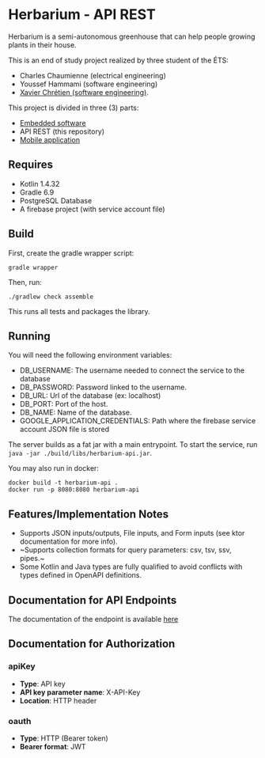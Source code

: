 # Herbarium - API REST

Herbarium is a semi-autonomous greenhouse that can help people growing plants in their house. 

This is an end of study project realized by three student of the ÉTS:

- Charles Chaumienne (electrical engineering)
- Youssef Hammami (software engineering)
- [Xavier Chrétien (software engineering)](https://github.com/apomalyn).

This project is divided in three (3) parts:

- [Embedded software](https://github.com/botand/herbarium-embedded)
- API REST (this repository)
- [Mobile application](https://github.com/botand/herbarium-mobile) 

## Requires

* Kotlin 1.4.32
* Gradle 6.9
* PostgreSQL Database
* A firebase project (with service account file)

## Build

First, create the gradle wrapper script:

```
gradle wrapper
```

Then, run:

```
./gradlew check assemble
```

This runs all tests and packages the library.

## Running

You will need the following environment variables:
- DB_USERNAME: The username needed to connect the service to the database
- DB_PASSWORD: Password linked to the username.
- DB_URL: Url of the database (ex: localhost)
- DB_PORT: Port of the host.
- DB_NAME: Name of the database.
- GOOGLE_APPLICATION_CREDENTIALS: Path where the firebase service account JSON file is stored


The server builds as a fat jar with a main entrypoint. To start the service, run `java -jar ./build/libs/herbarium-api.jar`.

You may also run in docker:

```
docker build -t herbarium-api .
docker run -p 8080:8080 herbarium-api
```

## Features/Implementation Notes

* Supports JSON inputs/outputs, File inputs, and Form inputs (see ktor documentation for more info).
* ~Supports collection formats for query parameters: csv, tsv, ssv, pipes.~
* Some Kotlin and Java types are fully qualified to avoid conflicts with types defined in OpenAPI definitions.

<a name="documentation-for-api-endpoints"></a>
## Documentation for API Endpoints

The documentation of the endpoint is available [here](https://botand.github.io/herbarium-api/#tag--plant)


<a name="documentation-for-authorization"></a>
## Documentation for Authorization

<a name="apiKey"></a>
### apiKey

- **Type**: API key
- **API key parameter name**: X-API-Key
- **Location**: HTTP header

<a name="oauth"></a>
### oauth

- **Type**: HTTP (Bearer token)
- **Bearer format**: JWT

